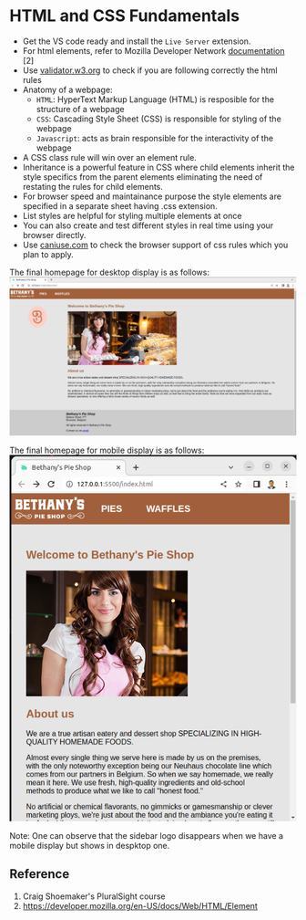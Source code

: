 # HTML and CSS Fundamentals

* Get the VS code ready and install the `Live Server` extension.
* For html elements, refer to Mozilla Developer Network [documentation](https://developer.mozilla.org/en-US/docs/Web/HTML/Element) [2]
* Use [validator.w3.org](validator.w3.org) to check if you are following correctly the html rules
* Anatomy of a webpage:
    * `HTML`: HyperText Markup Language (HTML) is resposible for the structure of a webpage
    * `CSS`: Cascading Style Sheet (CSS) is responsible for styling of the webpage
    * `Javascript`: acts as brain responsible for the interactivity of the webpage
* A CSS class rule will win over an element rule.
* Inheritance is a powerful feature in CSS where child elements inherit the style specifics from the parent elements eliminating the need of restating the rules for child elements.
* For browser speed and maintainance purpose the style elements are specified in a separate sheet having .css extension.
* List styles are helpful for styling multiple elements at once
* You can also create and test different styles in real time using your browser directly.
* Use [caniuse.com](https://caniuse.com/) to check the browser support of css rules
which you plan to apply.

The final homepage for desktop display is as follows:
![Desktop display](./desktop.png)

The final homepage for mobile display is as follows:
![Desktop display](./mobile.png)

Note: One can observe that the sidebar logo disappears when we have a mobile display but shows in despktop one. 


## Reference
1. Craig Shoemaker's PluralSight course 
2. https://developer.mozilla.org/en-US/docs/Web/HTML/Element
 